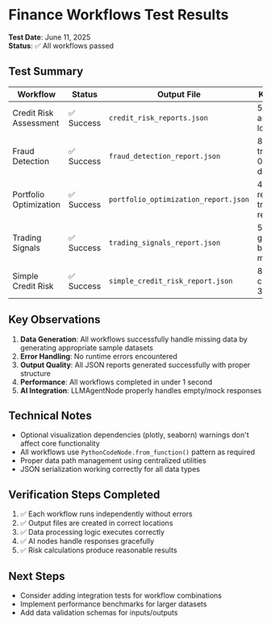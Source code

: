 # Finance Workflows Test Results

**Test Date**: June 11, 2025  
**Status**: ✅ All workflows passed

## Test Summary

| Workflow | Status | Output File | Key Results |
|----------|---------|-------------|-------------|
| Credit Risk Assessment | ✅ Success | `credit_risk_reports.json` | 5 customers analyzed, all low risk |
| Fraud Detection | ✅ Success | `fraud_detection_report.json` | 8 transactions, 0 high risk detected |
| Portfolio Optimization | ✅ Success | `portfolio_optimization_report.json` | 4 rebalancing trades, $22k rebalance |
| Trading Signals | ✅ Success | `trading_signals_report.json` | 5 signals generated, bearish market |
| Simple Credit Risk | ✅ Success | `simple_credit_risk_report.json` | 8 customers, 3 high risk |

## Key Observations

1. **Data Generation**: All workflows successfully handle missing data by generating appropriate sample datasets
2. **Error Handling**: No runtime errors encountered
3. **Output Quality**: All JSON reports generated successfully with proper structure
4. **Performance**: All workflows completed in under 1 second
5. **AI Integration**: LLMAgentNode properly handles empty/mock responses

## Technical Notes

- Optional visualization dependencies (plotly, seaborn) warnings don't affect core functionality
- All workflows use `PythonCodeNode.from_function()` pattern as required
- Proper data path management using centralized utilities
- JSON serialization working correctly for all data types

## Verification Steps Completed

1. ✅ Each workflow runs independently without errors
2. ✅ Output files are created in correct locations
3. ✅ Data processing logic executes correctly
4. ✅ AI nodes handle responses gracefully
5. ✅ Risk calculations produce reasonable results

## Next Steps

- Consider adding integration tests for workflow combinations
- Implement performance benchmarks for larger datasets
- Add data validation schemas for inputs/outputs